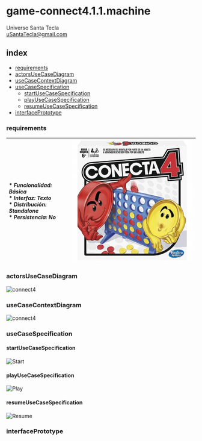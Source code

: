 # game-connect4.1.1.machine
Universo Santa Tecla  
[uSantaTecla@gmail.com](mailto:uSantaTecla@gmail.com)  
  
## index

* [requirements](#requirements)  
* [actorsUseCaseDiagram](#actorsUseCaseDiagram)   
* [useCaseContextDiagram](#useCaseContextDiagram)
* [useCaseSpecification](#useCaseSpecification)
    * [startUseCaseSpecification](#startUseCaseSpecification)
    * [playUseCaseSpecification](#playUseCaseSpecification)
    * [resumeUseCaseSpecification](#resumeUseCaseSpecification)   
* [interfacePrototype](#interfacePrototype)    

### requirements  

| * _Funcionalidad: **Básica**_<br/>  * _Interfaz: **Texto**_<br/>  * _Distribución: **Standalone**_<br/>  * _Persistencia: **No**_<br/> | ![connect4](../docs/images/conecta4.jpg) | 
| :------- | :------: |  

### actorsUseCaseDiagram  

![connect4]() 
### useCaseContextDiagram

![connect4]()  

### useCaseSpecification

#### startUseCaseSpecification
![Start]()  

#### playUseCaseSpecification
![Play]()  

#### resumeUseCaseSpecification
![Resume]()  

### interfacePrototype
